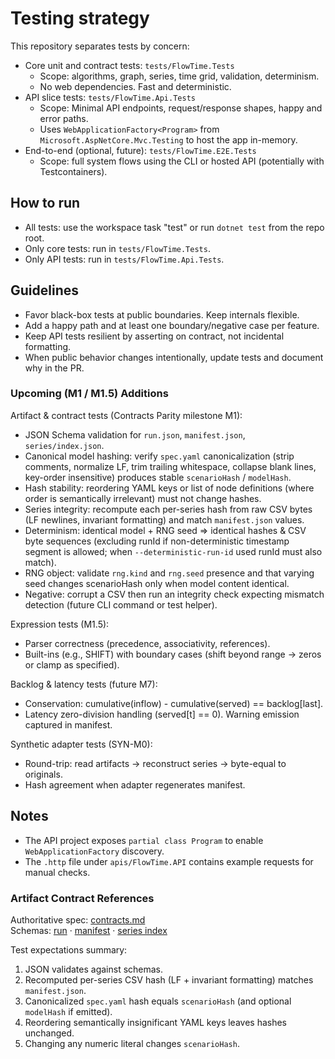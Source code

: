 # Testing strategy

This repository separates tests by concern:

- Core unit and contract tests: `tests/FlowTime.Tests`
  - Scope: algorithms, graph, series, time grid, validation, determinism.
  - No web dependencies. Fast and deterministic.
- API slice tests: `tests/FlowTime.Api.Tests`
  - Scope: Minimal API endpoints, request/response shapes, happy and error paths.
  - Uses `WebApplicationFactory<Program>` from `Microsoft.AspNetCore.Mvc.Testing` to host the app in-memory.
- End-to-end (optional, future): `tests/FlowTime.E2E.Tests`
  - Scope: full system flows using the CLI or hosted API (potentially with Testcontainers).

## How to run

- All tests: use the workspace task "test" or run `dotnet test` from the repo root.
- Only core tests: run in `tests/FlowTime.Tests`.
- Only API tests: run in `tests/FlowTime.Api.Tests`.

## Guidelines

- Favor black-box tests at public boundaries. Keep internals flexible.
- Add a happy path and at least one boundary/negative case per feature.
- Keep API tests resilient by asserting on contract, not incidental formatting.
- When public behavior changes intentionally, update tests and document why in the PR.

### Upcoming (M1 / M1.5) Additions

Artifact & contract tests (Contracts Parity milestone M1):

* JSON Schema validation for `run.json`, `manifest.json`, `series/index.json`.
* Canonical model hashing: verify `spec.yaml` canonicalization (strip comments, normalize LF, trim trailing whitespace, collapse blank lines, key-order insensitive) produces stable `scenarioHash` / `modelHash`.
* Hash stability: reordering YAML keys or list of node definitions (where order is semantically irrelevant) must not change hashes.
* Series integrity: recompute each per-series hash from raw CSV bytes (LF newlines, invariant formatting) and match `manifest.json` values.
* Determinism: identical model + RNG seed ⇒ identical hashes & CSV byte sequences (excluding runId if non-deterministic timestamp segment is allowed; when `--deterministic-run-id` used runId must also match).
* RNG object: validate `rng.kind` and `rng.seed` presence and that varying seed changes scenarioHash only when model content identical.
* Negative: corrupt a CSV then run an integrity check expecting mismatch detection (future CLI command or test helper).

Expression tests (M1.5):
- Parser correctness (precedence, associativity, references).
- Built-ins (e.g., SHIFT) with boundary cases (shift beyond range → zeros or clamp as specified).

Backlog & latency tests (future M7):
- Conservation: cumulative(inflow) - cumulative(served) == backlog[last].
- Latency zero-division handling (served[t] == 0). Warning emission captured in manifest.

Synthetic adapter tests (SYN-M0):
- Round-trip: read artifacts → reconstruct series → byte-equal to originals.
- Hash agreement when adapter regenerates manifest.

## Notes

- The API project exposes `partial class Program` to enable `WebApplicationFactory` discovery.
- The `.http` file under `apis/FlowTime.API` contains example requests for manual checks.

### Artifact Contract References
Authoritative spec: [contracts.md](contracts.md)  
Schemas: [run](schemas/run.schema.json) · [manifest](schemas/manifest.schema.json) · [series index](schemas/series-index.schema.json)

Test expectations summary:
1. JSON validates against schemas.
2. Recomputed per-series CSV hash (LF + invariant formatting) matches `manifest.json`.
3. Canonicalized `spec.yaml` hash equals `scenarioHash` (and optional `modelHash` if emitted).
4. Reordering semantically insignificant YAML keys leaves hashes unchanged.
5. Changing any numeric literal changes `scenarioHash`.